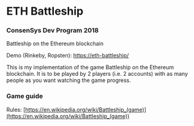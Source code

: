 # ETH Battleship
### ConsenSys Dev Program 2018
Battleship on the Ethereum blockchain

Demo (Rinkeby, Ropsten): [https://eth-battleship/](https://eth-battleship.github.io/)

This is my implementation of the game Battleship on the Ethereum blockchain.
It is to be played by 2 players (i.e. 2 accounts) with as many people as you want watching the game progress.


### Game guide

Rules: [https://en.wikipedia.org/wiki/Battleship_(game)](https://en.wikipedia.org/wiki/Battleship_(game))

